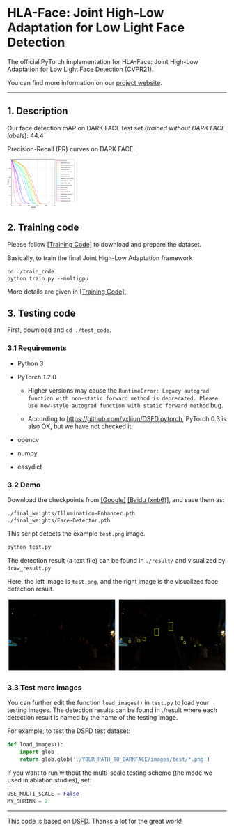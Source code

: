 # HLA-Face: Joint High-Low Adaptation for Low Light Face Detection

The official PyTorch implementation for HLA-Face: Joint High-Low Adaptation for Low Light Face Detection (CVPR21).

You can find more information on our [project website](https://daooshee.github.io/HLA-Face-Website/).

------



## 1. Description

Our face detection mAP on DARK FACE test set (*trained without DARK FACE labels*): 44.4

Precision-Recall (PR) curves on DARK FACE.

<img src="./figures/Comparison-Results.png" alt="Comparison-Results" style="zoom: 15%;" /> 



## 2. Training code

Please follow [[Training Code]](https://github.com/daooshee/HLA-Face-Code/tree/main/train_code) to download and prepare the dataset.

Basically, to train the final Joint High-Low Adaptation framework

```
cd ./train_code
python train.py --multigpu
```

More details are given in [[Training Code].](https://github.com/daooshee/HLA-Face-Code/tree/main/train_code)



## 3. Testing code

First, download and `cd ./test_code`.



### 3.1 Requirements

- Python 3

- PyTorch 1.2.0

  - Higher versions may cause the `RuntimeError: Legacy autograd function with non-static forward method is deprecated. Please use new-style autograd function with static forward method` bug.

  - According to https://github.com/yxlijun/DSFD.pytorch, PyTorch 0.3 is also OK, but we have not checked it.

- opencv

- numpy

- easydict



### 3.2 Demo

Download the checkpoints from [[Google]](https://drive.google.com/drive/folders/1OQOqbf3OXhRZvRmIu9Bbg-rjKKLh4lHv?usp=sharing) [[Baidu (xnb6)]](https://pan.baidu.com/s/1kUnhuSUQ9g4d7jpO0doviA), and save them as:

```
./final_weights/Illumination-Enhancer.pth
./final_weights/Face-Detector.pth
```

This script detects the example `test.png` image. 

```bash
python test.py
```

The detection result (a text file) can be found in `./result/` and visualized by `draw_result.py`

Here, the left image is `test.png`, and the right image is the visualized face detection result.

 <img src="./figures/example.png" alt="test"  />



### 3.3 Test more images

You can further edit the function `load_images()` in `test.py` to load your testing images. The detection results can be found in ./result where each detection result is named by the name of the testing image.

For example, to test the DSFD test dataset:

```python
def load_images():
    import glob
    return glob.glob('./YOUR_PATH_TO_DARKFACE/images/test/*.png')
```

If you want to run without the multi-scale testing scheme (the mode we used in ablation studies), set:

```python
USE_MULTI_SCALE = False
MY_SHRINK = 2
```



------

This code is based on [DSFD](https://github.com/yxlijun/DSFD.pytorch). Thanks a lot for the great work!
